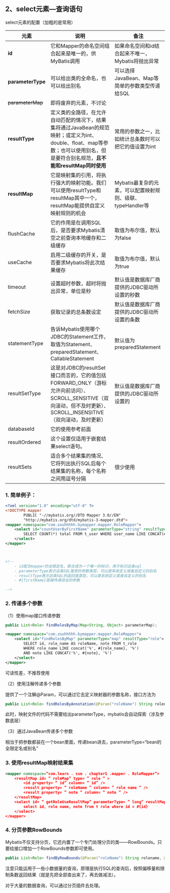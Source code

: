 ## 2、select元素—查询语句

select元素的配置（加粗的是常用）

| **元素**          | **说明**                                                     | **备注**                                                   |
| ----------------- | ------------------------------------------------------------ | ---------------------------------------------------------- |
| **id**            | 它和Mapper的命名空间组合起来是唯一的，供MyBatis调用          | 如果命名空间和id结合起来不唯一，Mybatis将抛出异常          |
| **parameterType** | 可以给出类的全命名，也可以给出别名                           | 可以选择JavaBean、Map等简单的参数类型传递给SQL             |
| ~~parameterMap~~  | 即将废弃的元素，不讨论                                       |                                                            |
| **resultType**    | 定义类的全路径，在允许自动匹配的情况下，结果集将通过JavaBean的规范映射；或定义为int、double、float、map等参数；也可以使用别名，但是要符合别名规范，**且不能和resultMap同时使用** | 常用的参数之一，比如统计总条数时可以把它的值设置为int      |
| **resultMap**     | 它是映射集的引用，将执行强大的映射功能。我们可以使用resultType和resultMap其中一个，resultMap能提供自定义映射规则的机会 | Mybatis最复杂的元素，可以配置映射规则、级联、typeHandler等 |
| flushCache        | 它的作用是在调用SQL后，是否要求Mybatis清空之前查询本地缓存和二级缓存 | 取值为布尔值，默认为false                                  |
| useCache          | 启用二级缓存的开关，是否要求Mybatis将此次结果缓存            | 取值为布尔值，默认为true                                   |
| timeout           | 设置超时参数，超时将抛出异常，单位是秒                       | 默认值是数据库厂商提供的JDBC驱动所设置的秒数               |
| fetchSize         | 获取记录的总条数设定                                         | 默认值是数据库厂商提供的JDBC驱动所设置的条数               |
| statementType     | 告诉Mybatis使用哪个JDBC的Statement工作，取值为Statement、preparedStatement、CallableStatement | 默认值为preparedStatement                                  |
| resultSetType     | 这是对JDBC的resultSet接口而言的，它的值包括FORWARD_ONLY（游标允许向前访问）、SCROLL_SENSITIVE（双向滚动，但不及时更新）、SCROLL_INSENSITIVE（双向滚动，及时更新） | 默认值是数据库厂商提供的JDBC驱动所设置的                   |
| databaseId        | 它的使用参考前面                                             |                                                            |
| resultOrdered     | 这个设置仅适用于嵌套结果select语句。                         |                                                            |
| resultSets        | 适合多个结果集的情况、它将列出执行SQL后每个结果集的名称，每个名称之间用逗号分隔 | 很少使用                                                   |



### 1. 简单例子：

``` xml
<?xml version="1.0" encoding="utf-8" ?>
<!DOCTYPE mapper
        PUBLIC "-//mybatis.org//DTD Mapper 3.0//EN"
        "http://mybatis.org/dtd/mybatis-3-mapper.dtd">
<mapper namespace="com.zouhhhhh.bymapper.mapper.RoleMapper">
    <select id="countUserByFirstName" parameterType="string" resultType="int">
        SELECT COUNT(*) total FROM t_user WHERE user_name LIKE CONCAT(#{firstName}, '%')
    </select>
</mapper>



<!--
    - id配合mapper的全限定名，联合成为一个唯一的标识，用于标识这条sql
    - parameterType表示这条SQL接受的参数类型，可以是系统定义或者自定义的别名
    - resultType表示这条SQL的返回值类型，可以是系统定义或者自定义的别名
    - #{firstName}是被传递进去的参数

-->
```



### 2. 传递多个参数

（1）使用map接口传递参数

``` java
public List<Role> findRolesByMap(Map<String, Object> parameterMap); 
```

``` xml
<mapper namespace="com.zouhhhhh.bymapper.mapper.RoleMapper">
    <select id="findRolesByMap" parameterType="map" resultType="role">
        SELECT id, role_name AS roleName, note FROM t_role
        WHERE role_name LIKE concat('%', #{role_name}, '%')
        AND note LIKE CONCAT('%', #{note}, '%')
    </select>
</mapper>
```

可读性差，不推荐使用



（2）使用注解传递多个参数

提供了一个注解@Param，可以通过它去定义映射器的参数名称，接口方法为

``` java
public List<Role> findRolesByAnnotation(@Param("roleName") String rolename, @Param("note") String note);
```

此时，映射文件的代码不需要给出parameterType，mybatis会自动探索（涉及参数底层）



（3）通过JavaBean传递多个参数

相当于把参数都装在一个bean里面，传递bean进去，parameterType=“bean的全限定名或别名”



### 3. 使用resultMap映射结果集

``` xml
<mapper namespace=”com.learn . ssm . chapterS .mapper . RoleMapper”>
	<resultMap id= ” roleMap” type= ” role ” >
        <id property= ” id” column= ” id” />
        <result property= ” roleName ” column= ” role name ” />
        <result property= ” note ” column= ” note ” />
    </resultMap> 
    <select id= ” getRoleUseResultMap” parameterType= ” long” resultMap= ” roleMap ” >
        select id, role name, note from t role where id = #{id} 
    </select> 
</mapper>
```



### 4. 分页参数RowBounds

Mybatis不仅支持分页，它还内置了一个专门处理分页的类——RowBounds。只要给接口增加一个RowBounds参数即可使用。

``` java
public List<Role> findByRowBounds(@Param("roleName") String rolename, @Param("note") String note, RowBounds rowBounds);
```

注意只能运用于一些小数据量的查询，原理是执行SQL的查询后，按照偏移量和限制条数返回结果（就是先把全部查出来了，再去做减法）。

对于大量的数据查询，可以通过分页插件去处理。

